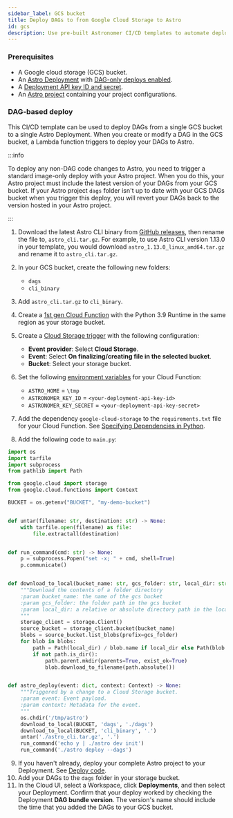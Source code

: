 ```yaml
---
sidebar_label: GCS bucket
title: Deploy DAGs to from Google Cloud Storage to Astro
id: gcs
description: Use pre-built Astronomer CI/CD templates to automate deploying Apache Airflow DAGs to Astro using Google Cloud Storage.
---
```


### Prerequisites

- A Google cloud storage (GCS) bucket.
- An [Astro Deployment](create-deployment.md) with [DAG-only deploys enabled](deploy-code.md#enable-dag-only-deploys-on-a-deployment).
- A [Deployment API key ID and secret](api-keys.md).
- An [Astro project](create-first-dag.md) containing your project configurations.

### DAG-based deploy

This CI/CD template can be used to deploy DAGs from a single GCS bucket to a single Astro Deployment. When you create or modify a DAG in the GCS bucket, a Lambda function triggers to deploy your DAGs to Astro.

:::info

To deploy any non-DAG code changes to Astro, you need to trigger a standard image-only deploy with your Astro project. When you do this, your Astro project must include the latest version of your DAGs from your GCS bucket. If your Astro project `dags` folder isn't up to date with your GCS DAGs bucket when you trigger this deploy, you will revert your DAGs back to the version hosted in your Astro project.

:::

1. Download the latest Astro CLI binary from [GitHub releases](https://github.com/astronomer/astro-cli/releases), then rename the file to, `astro_cli.tar.gz`. For example, to use Astro CLI version 1.13.0 in your template, you would download `astro_1.13.0_linux_amd64.tar.gz` and rename it to `astro_cli.tar.gz`.
2. In your GCS bucket, create the following new folders:

    - `dags`
    - `cli_binary`

3. Add `astro_cli.tar.gz` to `cli_binary`.
4. Create a [1st gen Cloud Function](https://cloud.google.com/functions/docs/console-quickstart-1st-gen#create_a_function) with the Python 3.9 Runtime in the same region as your storage bucket.
5. Create a [Cloud Storage trigger](https://cloud.google.com/functions/docs/calling/storage) with the following configuration: 

    - **Event provider**: Select **Cloud Storage**.
    - **Event**: Select **On finalizing/creating file in the selected bucket**.
    - **Bucket**: Select your storage bucket.

6. Set the following [environment variables](https://cloud.google.com/functions/docs/configuring/env-var#setting_runtime_environment_variables) for your Cloud Function:

    - `ASTRO_HOME` = `\tmp`
    - `ASTRONOMER_KEY_ID` = `<your-deployment-api-key-id>`
    - `ASTRONOMER_KEY_SECRET` = `<your-deployment-api-key-secret>`

7. Add the dependency `google-cloud-storage` to the `requirements.txt` file for your Cloud Function. See [Specifying Dependencies in Python](https://cloud.google.com/functions/docs/writing/specifying-dependencies-python).

8. Add the following code to `main.py`:

```python
import os
import tarfile
import subprocess
from pathlib import Path

from google.cloud import storage
from google.cloud.functions import Context

BUCKET = os.getenv("BUCKET", "my-demo-bucket")


def untar(filename: str, destination: str) -> None:
    with tarfile.open(filename) as file:
        file.extractall(destination)


def run_command(cmd: str) -> None:
    p = subprocess.Popen("set -x; " + cmd, shell=True)
    p.communicate()


def download_to_local(bucket_name: str, gcs_folder: str, local_dir: str = None) -> None:
    """Download the contents of a folder directory
    :param bucket_name: the name of the gcs bucket
    :param gcs_folder: the folder path in the gcs bucket
    :param local_dir: a relative or absolute directory path in the local file system
    """
    storage_client = storage.Client()
    source_bucket = storage_client.bucket(bucket_name)
    blobs = source_bucket.list_blobs(prefix=gcs_folder)
    for blob in blobs:
        path = Path(local_dir) / blob.name if local_dir else Path(blob.name)
        if not path.is_dir():
            path.parent.mkdir(parents=True, exist_ok=True)
            blob.download_to_filename(path.absolute())


def astro_deploy(event: dict, context: Context) -> None:
    """Triggered by a change to a Cloud Storage bucket.
    :param event: Event payload.
    :param context: Metadata for the event.
    """
    os.chdir('/tmp/astro')
    download_to_local(BUCKET, 'dags', './dags')
    download_to_local(BUCKET, 'cli_binary', '.')
    untar('./astro_cli.tar.gz', '.')
    run_command('echo y | ./astro dev init')
    run_command('./astro deploy --dags')
  ```

9. If you haven't already, deploy your complete Astro project to your Deployment. See [Deploy code](deploy-code.md).
10. Add your DAGs to the `dags` folder in your storage bucket.
11. In the Cloud UI, select a Workspace, click **Deployments**, and then select your Deployment. Confirm that your deploy worked by checking the Deployment **DAG bundle version**. The version's name should include the time that you added the DAGs to your GCS bucket. 
